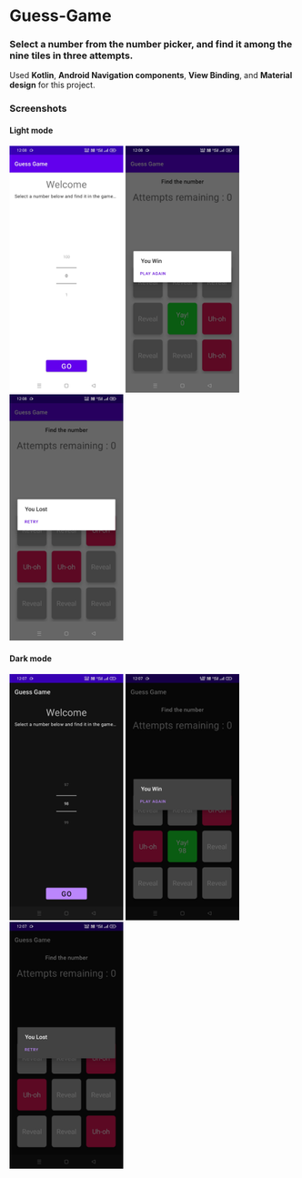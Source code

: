 # Guess-Game

### Select a number from the number picker, and find it among the nine tiles in three attempts.

Used **Kotlin**, **Android Navigation components**, **View Binding**, and **Material design** for this project.

### Screenshots


#### Light mode

<div>
<img src="/screenshots/light1.jpeg" width="200" alt="light-1 image">
<img src="/screenshots/light2.jpeg" width="200" alt="light-2 image">
<img src="/screenshots/light3.jpeg" width="200" alt="light-3 image">
</div>

#### Dark mode

<div>
<img src="/screenshots/dark1.jpeg" width="200" alt="dark-1 image">
<img src="/screenshots/dark2.jpeg" width="200" alt="dark-2 image">
<img src="/screenshots/dark3.jpeg" width="200" alt="dark-3 image">
</div>

